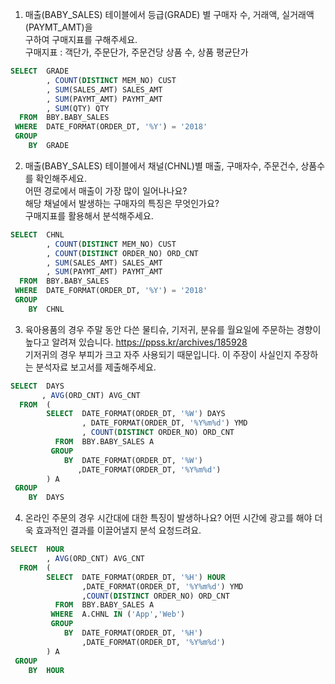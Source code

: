 1. 매출(BABY_SALES) 테이블에서 등급(GRADE) 별 구매자 수, 거래액, 실거래액(PAYMT_AMT)을 		
구하여 구매지표를 구해주세요. 		
구매지표 : 객단가, 주문단가, 주문건당 상품 수, 상품 평균단가	

``` sql 
SELECT  GRADE   
        , COUNT(DISTINCT MEM_NO) CUST   
        , SUM(SALES_AMT) SALES_AMT  
        , SUM(PAYMT_AMT) PAYMT_AMT  
        , SUM(QTY) QTY  
  FROM  BBY.BABY_SALES  
 WHERE  DATE_FORMAT(ORDER_DT, '%Y') = '2018'    
 GROUP  
    BY  GRADE   
``` 	

2. 매출(BABY_SALES) 테이블에서 채널(CHNL)별 매출, 구매자수, 주문건수, 상품수를 확인해주세요. 		
어떤 경로에서 매출이 가장 많이 일어나나요?  		
해당 채널에서 발생하는 구매자의 특징은 무엇인가요? 		
구매지표를 활용해서 분석해주세요. 		

``` sql 
SELECT  CHNL    
        , COUNT(DISTINCT MEM_NO) CUST   
        , COUNT(DISTINCT ORDER_NO) ORD_CNT  
        , SUM(SALES_AMT) SALES_AMT  
        , SUM(PAYMT_AMT) PAYMT_AMT  
  FROM  BBY.BABY_SALES  
 WHERE  DATE_FORMAT(ORDER_DT, '%Y') = '2018'    
 GROUP  
    BY  CHNL          
```		

		
3. 육아용품의 경우 주말 동안 다쓴 물티슈, 기저귀, 분유를 월요일에 주문하는 경향이 높다고 알려져 있습니다. https://ppss.kr/archives/185928		
 기저귀의 경우 부피가 크고 자주 사용되기 때문입니다. 이 주장이 사실인지 주장하는 분석자료 보고서를 제출해주세요. 		

``` sql  
SELECT  DAYS    
       , AVG(ORD_CNT) AVG_CNT   
  FROM  (   
        SELECT  DATE_FORMAT(ORDER_DT, '%W') DAYS    
                , DATE_FORMAT(ORDER_DT, '%Y%m%d') YMD   
                , COUNT(DISTINCT ORDER_NO) ORD_CNT      
          FROM  BBY.BABY_SALES A    
         GROUP  
            BY  DATE_FORMAT(ORDER_DT, '%W')     
               ,DATE_FORMAT(ORDER_DT, '%Y%m%d') 
        ) A     
 GROUP  
    BY  DAYS
``` 

4. 온라인 주문의 경우 시간대에 대한 특징이 발생하나요? 어떤 시간에 광고를 해야 더욱 효과적인 결과를 이끌어낼지 분석 요청드려요.
``` sql  		
SELECT  HOUR        
        , AVG(ORD_CNT) AVG_CNT      
  FROM  (       
        SELECT  DATE_FORMAT(ORDER_DT, '%H') HOUR        
                ,DATE_FORMAT(ORDER_DT, '%Y%m%d') YMD        
                ,COUNT(DISTINCT ORDER_NO) ORD_CNT   
          FROM  BBY.BABY_SALES A        
         WHERE  A.CHNL IN ('App','Web')
         GROUP      
            BY  DATE_FORMAT(ORDER_DT, '%H')         
                ,DATE_FORMAT(ORDER_DT, '%Y%m%d')        
        ) A         
 GROUP      
    BY  HOUR
``` 

